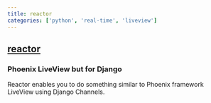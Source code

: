 ```yaml
---
title: reactor
categories: ['python', 'real-time', 'liveview']
---
```

## [reactor](https://github.com/edelvalle/reactor)

### Phoenix LiveView but for Django


Reactor enables you to do something similar to Phoenix framework LiveView using Django Channels.
